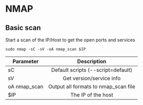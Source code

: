 # NMAP

## Basic scan

Start a scan of the IP/Host to get the open ports and services

`sudo nmap -sC -sV -oA nmap_scan $IP`

| Parameter        | Description           |
| ------------- |:-------------:| 
| sC | Default scripts (--script=default) | 
| sV | Get version/service info | 
| oA  nmap_scan | Output all formats to nmap_scan file | 
| $IP| The IP of the host | 

